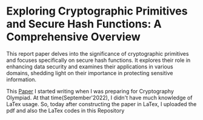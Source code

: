 # Exploring Cryptographic Primitives and Secure Hash Functions: A Comprehensive Overview #

This report paper delves into the significance of cryptographic primitives and focuses specifically on secure hash functions. It explores their role in enhancing data security and examines their applications in various domains, shedding light on their importance in protecting sensitive information.


This [Paper](https://drive.google.com/file/d/1jm-mAvVVqjPH6CdUc_jeKhoszks1sd0I/view?usp=sharing) I started writing when I was preparing for Cryptography Olympiad. At that time(September'2022), I didn't have much knowledge of LaTex usage. So, today after constructing the paper in LaTex, I uploaded the pdf and also the LaTex codes in this Repository

